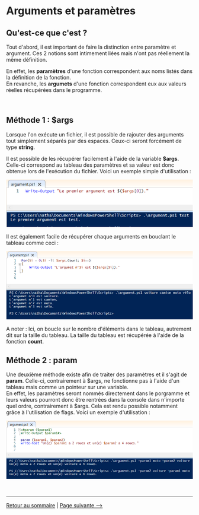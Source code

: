 # Arguments et paramètres

## Qu'est-ce que c'est ?

Tout d'abord, il est important de faire la distinction entre paramètre et argument. Ces 2 notions sont intimement liées mais n'ont pas réellement la même définition.  

En effet, les **paramètres** d'une fonction correspondent aux noms listés dans la définition de la fonction.  
En revanche, les **argumets** d'une fonction correspondent eux aux valeurs réelles récupérées dans le programme.

<br>

## Méthode 1 : **$args**

Lorsque l'on exécute un fichier, il est possible de rajouter des arguments tout simplement séparés par des espaces. Ceux-ci seront forcément de type **string**.  

Il est possible de les récupérer facilement à l'aide de la variable **$args**. Celle-ci correspond au tableau des paramètres et sa valeur est donc obtenue lors de l'exécution du fichier. Voici un exemple simple d'utilisation :

![argument_simple](../pictures/argument.PNG)

Il est également facile de récupérer chaque arguments en bouclant le tableau comme ceci :

![argument_boucle](../pictures/argument_boucle.PNG)

A noter : Ici, on boucle sur le nombre d'éléments dans le tableau, autrement dit sur la taille du tableau. La taille du tableau est récupérée à l'aide de la fonction **count**.

## Méthode 2 : **param**

Une deuxième méthode existe afin de traiter des paramètres et il s'agit de **param**. Celle-ci, contrairement à $args, ne fonctionne pas à l'aide d'un tableau mais comme un pointeur sur une variable.  
En effet, les paramètres seront nommés directement dans le porgramme et leurs valeurs pourront donc être rentrées dans la console dans n'importe quel ordre, contrairement à $args. Cela est rendu possible notamment grâce à l'utilisation de flags. Voici un exemple d'utilisation :

![param_multiple](../pictures/param_multiple.PNG)

<br>

---

[Retour au sommaire](https://github.com/NatSch45/linux/blob/master/Powershell/README.md) | [Page suivante -->](https://github.com/NatSch45/linux/blob/master/Powershell/pages/scripts.md)